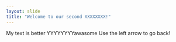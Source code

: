 ```yaml
---
layout: slide
title: "Welcome to our second XXXXXXXX!"
---
```

My text is better YYYYYYYYawasome
Use the left arrow to go back!
